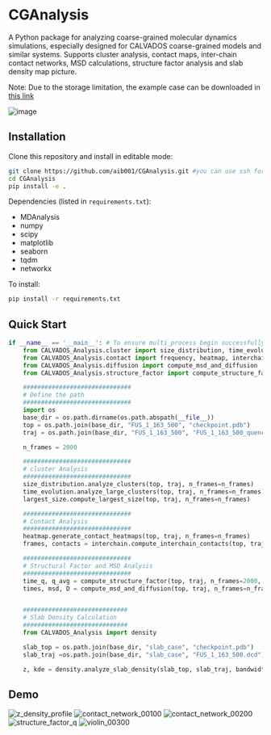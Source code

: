 # CGAnalysis

A Python package for analyzing coarse-grained molecular dynamics simulations, especially designed for CALVADOS coarse-grained models and similar systems.
Supports cluster analysis, contact maps, inter-chain contact networks, MSD calculations, structure factor analysis and slab density map picture.

Note: Due to the storage limitation, the example case can be downloaded in [this link](http://ug.link/DXP4800PLUS-7C5/filemgr/share-download/?id=04f0522372ce443f93a8aa6d1ecd0d1b)

![image](https://github.com/user-attachments/assets/97f6e761-5773-4e26-bebb-0c149b32ed4e)

## Installation

Clone this repository and install in editable mode:

````bash
git clone https://github.com/aib001/CGAnalysis.git #you can use ssh for a quicker fetch
cd CGAnalysis
pip install -e .
````

Dependencies (listed in `requirements.txt`):

- MDAnalysis
- numpy
- scipy
- matplotlib
- seaborn
- tqdm
- networkx

To install:

````bash
pip install -r requirements.txt
````

## Quick Start

```python
if __name__ == '__main__': # To ensure multi_process begin successfully, the code should run under '__main__'
    from CALVADOS_Analysis.cluster import size_distribution, time_evolution, largest_size
    from CALVADOS_Analysis.contact import frequency, heatmap, interchain
    from CALVADOS_Analysis.diffusion import compute_msd_and_diffusion
    from CALVADOS_Analysis.structure_factor import compute_structure_factor

    ##############################
    # Define the path
    ##############################
    import os
    base_dir = os.path.dirname(os.path.abspath(__file__))
    top = os.path.join(base_dir, "FUS_1_163_500", "checkpoint.pdb")
    traj = os.path.join(base_dir, "FUS_1_163_500", "FUS_1_163_500_quench_quench.dcd")

    n_frames = 2000

    ##############################
    # cluster Analysis
    ##############################
    size_distribution.analyze_clusters(top, traj, n_frames=n_frames)
    time_evolution.analyze_large_clusters(top, traj, n_frames=n_frames)
    largest_size.compute_largest_size(top, traj, n_frames=n_frames)

    ##############################
    # Contact Analysis
    ##############################
    heatmap.generate_contact_heatmaps(top, traj, n_frames=n_frames)
    frames, contacts = interchain.compute_interchain_contacts(top, traj, n_frames=n_frames)

    ##############################
    # Structural Factor and MSD Analysis
    ##############################
    time_q, q_avg = compute_structure_factor(top, traj, n_frames=2000, n_windows=200, num_grid=32, n_workers=15)
    times, msd, D = compute_msd_and_diffusion(top, traj, n_frames=n_frames, n_workers=20)


    #############################
    # Slab Density Calculation
    #############################
    from CALVADOS_Analysis import density

    slab_top = os.path.join(base_dir, "slab_case", "checkpoint.pdb")
    slab_traj =os.path.join(base_dir, "slab_case", "FUS_1_163_500.dcd")

    z, kde = density.analyze_slab_density(slab_top, slab_traj, bandwidth=0.1, last_n_frames=200, n_workers=10)


```

## Demo
![z_density_profile](https://github.com/user-attachments/assets/552475fb-0599-4fc6-b2fd-25f642ba7070)
![contact_network_00100](https://github.com/user-attachments/assets/9dd4e0f6-8f2d-4e6e-84b3-6517ea2f62d9)
![contact_network_00200](https://github.com/user-attachments/assets/c45a423c-1787-4a88-8cb1-8b8565231742)
![structure_factor_q](https://github.com/user-attachments/assets/646407be-1d7f-45a3-a9f1-031e2e391573)
![violin_00300](https://github.com/user-attachments/assets/a260b71d-1066-4c0f-bea9-7890315a8ff2)


